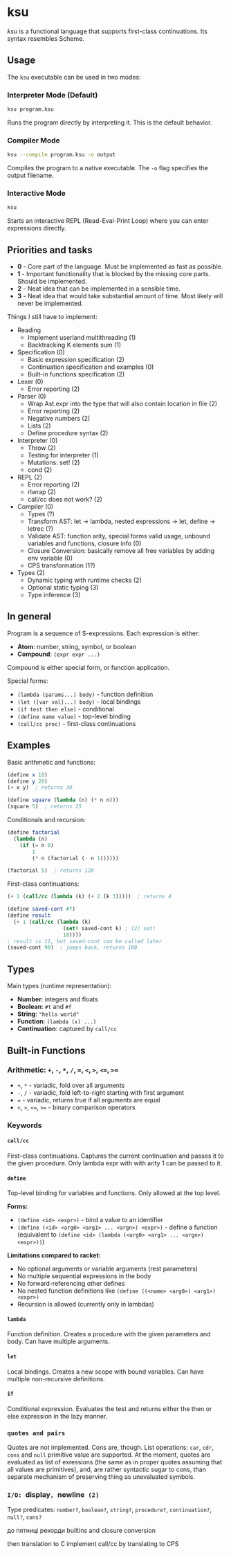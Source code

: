 # ksu

*ksu* is a functional language that supports first-class continuations.
Its syntax resembles Scheme.

## Usage

The `ksu` executable can be used in two modes:

### Interpreter Mode (Default)
```bash
ksu program.ksu
```
Runs the program directly by interpreting it. This is the default behavior.

### Compiler Mode
```bash
ksu --compile program.ksu -o output
```
Compiles the program to a native executable. The `-o` flag specifies the output filename.

### Interactive Mode
```bash
ksu
```
Starts an interactive REPL (Read-Eval-Print Loop) where you can enter expressions directly.

## Priorities and tasks

- **0** - Core part of the language. Must be implemented as fast as possible.
- **1** - Important functionality that is blocked by the missing core parts. Should be implemented. 
- **2** - Neat idea that can be implemented in a sensible time. 
- **3** - Neat idea that would take substantial amount of time. Most likely will never be implemented.

Things I still have to implement:
  - Reading
    - Implement userland multithreading (1)
    - Backtracking K elements sum (1)
  - Specification (0)
    - Basic expression specification (2)
    - Continuation specification and examples (0)
    - Built-in functions specification (2)
  - Lexer (0)
    - Error reporting (2)
  - Parser (0)
    - Wrap Ast.expr into the type that will also contain location in file (2)
    - Error reporting (2)
    - Negative numbers (2)
    - Lists (2)
    - Define procedure syntax (2)
  - Interpreter (0)
    - Throw (2)
    - Testing for interpreter (1)
    - Mutations: set! (2)
    - cond (2)
  - REPL (2)
    - Error reporting (2)
    - rlwrap (2)
    - call/cc does not work? (2)
  - Compiler (0)
    - Types (?)
    - Transform AST: let -> lambda, nested expressions -> let, define -> letrec (?)
    - Validate AST: function arity, special forms valid usage, unbound variables and functions, closure info (0)
    - Closure Conversion: basically remove all free variables by adding env variable (0)
    - CPS transformation (1?)
  - Types (2)
    - Dynamic typing with runtime checks (2)
    - Optional static typing (3)
    - Type inference (3)

## In general

Program is a sequence of S-expressions. Each expression is either:
- **Atom**: number, string, symbol, or boolean
- **Compound**: `(expr expr ...)`

Compound is either special form, or function application.

Special forms:
- `(lambda (params...) body)` - function definition
- `(let ([var val]...) body)` - local bindings  
- `(if test then else)` - conditional
- `(define name value)` - top-level binding
- `(call/cc proc)` - first-class continuations

## Examples

Basic arithmetic and functions:
```scheme
(define x 10)
(define y 20)
(+ x y)  ; returns 30

(define square (lambda (n) (* n n)))
(square 5)  ; returns 25
```

Conditionals and recursion:
```scheme
(define factorial 
  (lambda (n)
    (if (= n 0) 
        1 
        (* n (factorial (- n 1))))))

(factorial 5)  ; returns 120
```

First-class continuations:
```scheme
(+ 1 (call/cc (lambda (k) (+ 2 (k 3)))))  ; returns 4

(define saved-cont #f)
(define result
  (+ 1 (call/cc (lambda (k) 
                  (set! saved-cont k) ; (2) set!
                  10))))
; result is 11, but saved-cont can be called later
(saved-cont 99)  ; jumps back, returns 100
```

## Types

Main types (runtime representation):
- **Number**: integers and floats
- **Boolean**: `#t` and `#f`  
- **String**: `"hello world"`
- **Function**: `(lambda (x) ...)`
- **Continuation**: captured by `call/cc`

## Built-in Functions

### Arithmetic: `+`, `-`, `*`, `/`, `=`, `<`, `>`, `<=`, `>=`
- `+`, `*` - variadic, fold over all arguments
- `-`, `/` - variadic, fold left-to-right starting with first argument  
- `=` - variadic, returns true if all arguments are equal
- `<`, `>`, `<=`, `>=` - binary comparison operators


### Keywords

#### `call/cc`
First-class continuations. Captures the current continuation and passes it to the given procedure. Only lambda expr with with arity 1 can be passed to it.

#### `define`
Top-level binding for variables and functions. Only allowed at the top level.

**Forms:**
- `(define <id> <expr>)` - bind a value to an identifier
- `(define (<id> <arg0> <arg1> ... <argn>) <expr>)` - define a function (equivalent to `(define <id> (lambda (<arg0> <arg1> ... <argn>) <expr>))`)

**Limitations compared to racket:**
- No optional arguments or variable arguments (rest parameters)
- No multiple sequential expressions in the body
- No forward-referencing other defines
- No nested function definitions like `(define ((<name> <arg0>) <arg1>) <expr>)`
- Recursion is allowed (currently only in lambdas)

#### `lambda`
Function definition. Creates a procedure with the given parameters and body. Can have multiple arguments.

#### `let`
Local bindings. Creates a new scope with bound variables. Can have multiple non-recursive definitions.

#### `if`
Conditional expression. Evaluates the test and returns either the then or else expression in the lazy manner.

### `quotes and pairs`

Quotes are not implemented. Cons are, though.
List operations: `car`, `cdr`, `cons` and `null` primitive value are supported.
At the moment, quotes are evaluated as list of exressions (the same as in proper quotes assuming that all values are primitives), and, 
are rather syntactic sugar to cons, than separate mechanism of preserving thing as unevaluated symbols.


### `I/O: `display`, `newline` (2)`
Type predicates: `number?`, `boolean?`, `string?`, `procedure?`, `continuation?`, `null?`, `cons?`


до пятниці
рекорди
builtins 
and closure conversion

then translation to C 
implement call/cc by translating to CPS

